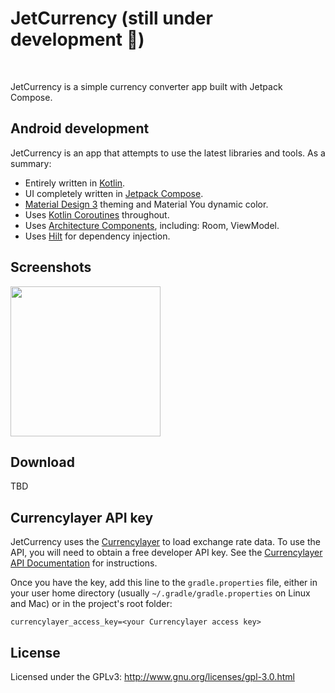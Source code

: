 # JetCurrency (still under development 👷)

[![<CI>](https://circleci.com/gh/dacer/JetCurrency.svg?style=shield)](https://app.circleci.com/pipelines/github/dacer/JetCurrency)
[![<License>](https://img.shields.io/github/license/dacer/JetCurrency)](https://github.com/dacer/JetCurrency/blob/master/LICENSE)

JetCurrency is a simple currency converter app built with Jetpack Compose.

## Android development

JetCurrency is an app that attempts to use the latest libraries and tools. As a summary:

* Entirely written in [Kotlin](https://kotlinlang.org/).
* UI completely written in [Jetpack Compose](https://developer.android.com/jetpack/compose).
* [Material Design 3](https://m3.material.io/) theming and Material You dynamic color.
* Uses [Kotlin Coroutines](https://kotlinlang.org/docs/reference/coroutines/coroutines-guide.html) throughout.
* Uses [Architecture Components](https://developer.android.com/topic/libraries/architecture/), including: Room, ViewModel.
* Uses [Hilt](https://dagger.dev/hilt/) for dependency injection.

## Screenshots

<img src="graphics/show-details.gif" width="240" />

## Download

TBD

## Currencylayer API key

JetCurrency uses the [Currencylayer](https://currencylayer.com) to load exchange rate data.
To use the API, you will need to obtain a free developer API key. See the
[Currencylayer API Documentation](https://currencylayer.com/documentation) for instructions.

Once you have the key, add this line to the `gradle.properties` file, either in your user home
directory (usually `~/.gradle/gradle.properties` on Linux and Mac) or in the project's root folder:

```
currencylayer_access_key=<your Currencylayer access key>
```

## License

Licensed under the GPLv3: http://www.gnu.org/licenses/gpl-3.0.html